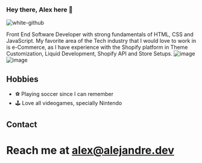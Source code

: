 ### Hey there, Alex here 👋

![white-github](https://user-images.githubusercontent.com/60763025/146455489-eb358a67-4d48-4b78-afe6-fa73852bc468.png)

Front End Software Developer with strong fundamentals of HTML, CSS and JavaScript. My favorite area of the Tech industry that I would love to work in is e-Commerce, as I have experience with the Shopify platform in Theme Customization, Liquid Development, Shopify API and Store Setups.
![image](https://img.shields.io/badge/Tailwind_CSS-38B2AC?style=for-the-badge&logo=tailwind-css&logoColor=white)
![image](https://img.shields.io/badge/HTML5-E34F26?style=for-the-badge&logo=html5&logoColor=white)
## Hobbies
- ⚽ Playing soccer since I can remember
- 🕹 Love all videogames, specially Nintendo

## Contact
# Reach me at alex@alejandre.dev

